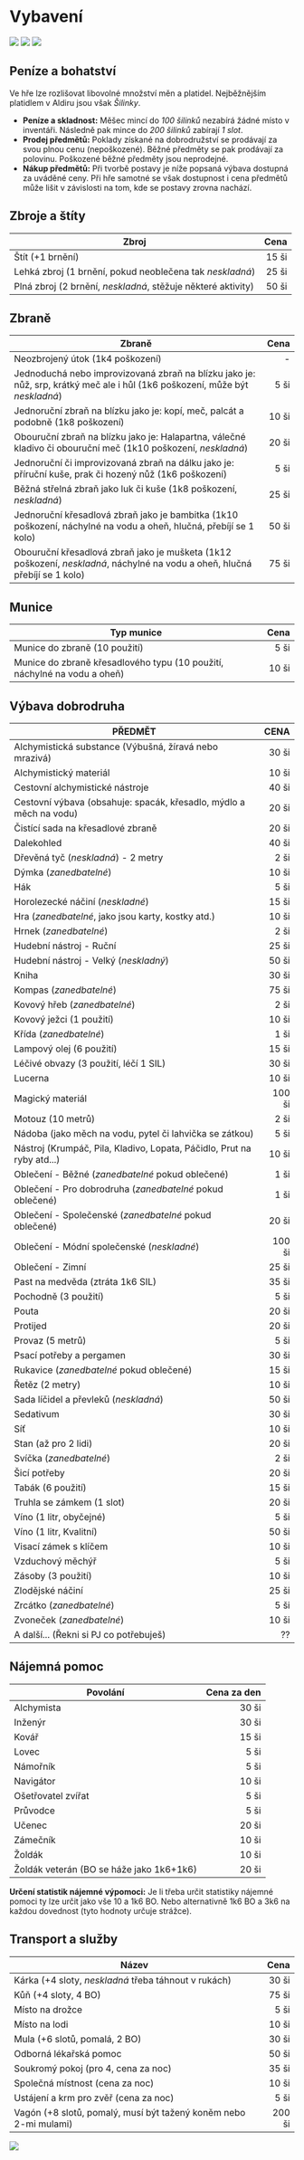 # Vybavení

<img src="/assets/sep_line.png"/>

<img src="/assets/Adventure_gear.png"/>

<img src="/assets/sep_line.png"/>

## Peníze a bohatství

Ve hře lze rozlišovat libovolné množství měn a platidel. Nejběžnějším platidlem v Aldiru jsou však *Šilinky*.

- **Peníze a skladnost:** Měšec mincí do *100 šilinků* nezabírá žádné místo v inventáři. Následně pak mince do *200 šilinků* zabírají *1 slot*.
- **Prodej předmětů:** Poklady získané na dobrodružství se prodávají za svou plnou cenu (nepoškozené). Běžné předměty se pak prodávají za polovinu. Poškozené běžné předměty jsou neprodejné.
- **Nákup předmětů:** Při tvorbě postavy je níže popsaná výbava dostupná za uváděné ceny. Při hře samotné se však dostupnost i cena předmětů může lišit v závislosti na tom, kde se postavy zrovna nachází.

## Zbroje a štíty

| Zbroj                                                        |  Cena |
| ------------------------------------------------------------ | ----: |
| Štít (+1 brnění)                                             | 15 ši |
| Lehká zbroj (1 brnění, pokud neoblečena tak *neskladná*)     | 25 ši |
| Plná zbroj (2 brnění, *neskladná*, stěžuje některé aktivity) | 50 ši |

## Zbraně

| Zbraně                                                       |  Cena |
| ------------------------------------------------------------ | ----: |
| Neozbrojený útok (1k4 poškození)                             |     - |
| Jednoduchá nebo improvizovaná zbraň na blízku jako je: nůž, srp, krátký meč ale i hůl (1k6 poškození, může být *neskladná*) |  5 ši |
| Jednoruční zbraň na blízku jako je: kopí, meč, palcát a podobně (1k8 poškození) | 10 ši |
| Obouruční zbraň na blízku jako je: Halapartna, válečné kladivo či obouruční meč (1k10 poškození, *neskladná*) | 20 ši |
| Jednoruční či improvizovaná zbraň na dálku jako je: příruční kuše, prak či hozený nůž (1k6 poškození) |  5 ši |
| Běžná střelná zbraň jako luk či kuše (1k8 poškození, *neskladná*) | 25 ši |
| Jednoruční křesadlová zbraň jako je bambitka (1k10 poškození, náchylné na vodu a oheň, hlučná, přebíjí se 1 kolo) | 50 ši |
| Obouruční křesadlová zbraň jako je mušketa (1k12 poškození, *neskladná*, náchylné na vodu a oheň, hlučná přebíjí se 1 kolo) | 75 ši |

## Munice

| Typ munice                                                   |  Cena |
| ------------------------------------------------------------ | ----: |
| Munice do zbraně (10 použití)                                |  5 ši |
| Munice do zbraně křesadlového typu (10 použití, náchylné na vodu a oheň) | 10 ši |

## Výbava dobrodruha

| PŘEDMĚT                                                      |   CENA |
| ------------------------------------------------------------ | -----: |
| Alchymistická substance (Výbušná, žíravá nebo mrazivá)       |  30 ši |
| Alchymistický materiál                                       |  10 ši |
| Cestovní alchymistické nástroje                              |  40 ši |
| Cestovní výbava (obsahuje: spacák, křesadlo, mýdlo a měch na vodu) |  20 ši |
| Čistící sada na křesadlové zbraně                            |  20 ši |
| Dalekohled                                                   |  40 ši |
| Dřevěná tyč (*neskladná*) - 2 metry                          |   2 ši |
| Dýmka (*zanedbatelné*)                                       |  10 ši |
| Hák                                                          |   5 ši |
| Horolezecké náčiní (*neskladné*)                             |  15 ši |
| Hra (*zanedbatelné*, jako jsou karty, kostky atd.)           |  10 ši |
| Hrnek (*zanedbatelné*)                                       |   2 ši |
| Hudební nástroj - Ruční                                      |  25 ši |
| Hudební nástroj - Velký (*neskladný*)                        |  50 ši |
| Kniha                                                        |  30 ši |
| Kompas (*zanedbatelné*)                                      |  75 ši |
| Kovový hřeb (*zanedbatelné*)                                 |   2 ši |
| Kovový ježci (1 použití)                                     |  10 ši |
| Křída (*zanedbatelné*)                                       |   1 ši |
| Lampový olej (6 použití)                                     |  15 ši |
| Léčivé obvazy (3 použití, léčí 1 SIL)                        |  30 ši |
| Lucerna                                                      |  10 ši |
| Magický materiál                                             | 100 ši |
| Motouz (10 metrů)                                            |   2 ši |
| Nádoba (jako měch na vodu, pytel či lahvička se zátkou)      |   5 ši |
| Nástroj (Krumpáč, Pila, Kladivo, Lopata, Páčidlo, Prut na ryby atd...) |  10 ši |
| Oblečení - Běžné (*zanedbatelné* pokud oblečené)             |   1 ši |
| Oblečení - Pro dobrodruha (*zanedbatelné* pokud oblečené)    |   1 ši |
| Oblečení - Společenské (*zanedbatelné* pokud oblečené)       |  20 ši |
| Oblečení - Módní společenské (*neskladné*)                   | 100 ši |
| Oblečení - Zimní                                             |  25 ši |
| Past na medvěda (ztráta 1k6 SIL)                             |  35 ši |
| Pochodně (3 použití)                                         |   5 ši |
| Pouta                                                        |  20 ši |
| Protijed                                                     |  20 ši |
| Provaz (5 metrů)                                             |   5 ši |
| Psací potřeby a pergamen                                     |  30 ši |
| Rukavice (*zanedbatelné* pokud oblečené)                     |  15 ši |
| Řetěz (2 metry)                                              |  10 ši |
| Sada líčidel a převleků (*neskladná*)                        |  50 ši |
| Sedativum                                                    |  30 ši |
| Síť                                                          |  10 ši |
| Stan (až pro 2 lidi)                                         |  20 ši |
| Svíčka (*zanedbatelné*)                                      |   2 ši |
| Šicí potřeby                                                 |  20 ši |
| Tabák (6 použití)                                            |  15 ši |
| Truhla se zámkem (1 slot)                                    |  20 ši |
| Víno (1 litr, obyčejné)                                      |   5 ši |
| Víno (1 litr, Kvalitní)                                      |  50 ši |
| Visací zámek s klíčem                                        |  10 ši |
| Vzduchový měchýř                                             |   5 ši |
| Zásoby (3 použití)                                           |  10 ši |
| Zlodějské náčiní                                             |  25 ši |
| Zrcátko (*zanedbatelné*)                                     |   5 ši |
| Zvoneček (*zanedbatelné*)                                    |  10 ši |
| A další... (Řekni si PJ co potřebuješ)                       |     ?? |

## Nájemná pomoc

| Povolání                                 | Cena za den |
| ---------------------------------------- | ----------: |
| Alchymista                               |       30 ši |
| Inženýr                                  |       30 ši |
| Kovář                                    |       15 ši |
| Lovec                                    |        5 ši |
| Námořník                                 |        5 ši |
| Navigátor                                |       10 ši |
| Ošetřovatel zvířat                       |        5 ši |
| Průvodce                                 |        5 ši |
| Učenec                                   |       20 ši |
| Zámečník                                 |       10 ši |
| Žoldák                                   |       10 ši |
| Žoldák veterán (BO se háže jako 1k6+1k6) |       20 ši |

**Určení statistik nájemné výpomoci:** Je li třeba určit statistiky nájemné pomoci ty lze určit jako vše 10 a 1k6 BO. Nebo alternativně 1k6 BO a 3k6 na každou dovednost (tyto hodnoty určuje strážce).

## Transport a služby

| Název                                                        |   Cena |
| ------------------------------------------------------------ | -----: |
| Kárka (+4 sloty, *neskladná* třeba táhnout v rukách)         |  30 ši |
| Kůň (+4 sloty, 4 BO)                                         |  75 ši |
| Místo na drožce                                              |   5 ši |
| Místo na lodi                                                |  10 ši |
| Mula (+6 slotů, pomalá, 2 BO)                                |  30 ši |
| Odborná lékařská pomoc                                       |  50 ši |
| Soukromý pokoj (pro 4, cena za noc)                          |  35 ši |
| Společná místnost (cena za noc)                              |  10 ši |
| Ustájení a krm pro zvěř (cena za noc)                        |   5 ši |
| Vagón (+8 slotů, pomalý, musí být tažený koněm nebo 2-mi mulami) | 200 ši |

<img src="/assets/sep_line.png"/>
